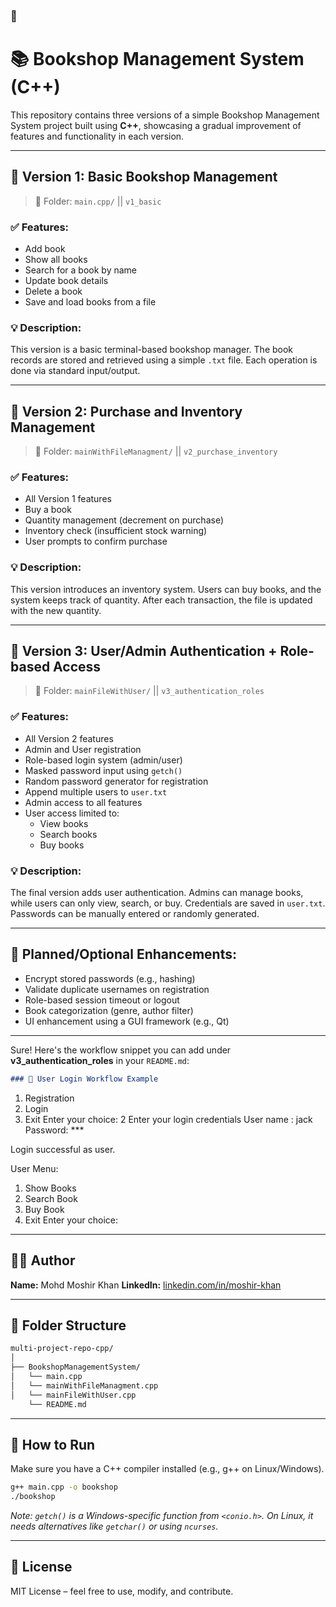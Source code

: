 ### 📄

# 📚 Bookshop Management System (C++)

This repository contains three versions of a simple Bookshop Management System project built using **C++**, showcasing a gradual improvement of features and functionality in each version.

---

## 🧩 Version 1: Basic Bookshop Management

> 📁 Folder: `main.cpp/`    ||  `v1_basic`

### ✅ Features:
- Add book
- Show all books
- Search for a book by name
- Update book details
- Delete a book
- Save and load books from a file

### 💡 Description:
This version is a basic terminal-based bookshop manager. The book records are stored and retrieved using a simple `.txt` file. Each operation is done via standard input/output.

---

## 🧩 Version 2: Purchase and Inventory Management

> 📁 Folder: `mainWithFileManagment/`   ||  `v2_purchase_inventory`

### ✅ Features:
- All Version 1 features
- Buy a book
- Quantity management (decrement on purchase)
- Inventory check (insufficient stock warning)
- User prompts to confirm purchase

### 💡 Description:
This version introduces an inventory system. Users can buy books, and the system keeps track of quantity. After each transaction, the file is updated with the new quantity.

---

## 🧩 Version 3: User/Admin Authentication + Role-based Access

> 📁 Folder: `mainFileWithUser/`    ||  `v3_authentication_roles`

### ✅ Features:
- All Version 2 features
- Admin and User registration
- Role-based login system (admin/user)
- Masked password input using `getch()`
- Random password generator for registration
- Append multiple users to `user.txt`
- Admin access to all features
- User access limited to:
  - View books
  - Search books
  - Buy books

### 💡 Description:
The final version adds user authentication. Admins can manage books, while users can only view, search, or buy. Credentials are saved in `user.txt`. Passwords can be manually entered or randomly generated.

---

## 🔐 Planned/Optional Enhancements:
- Encrypt stored passwords (e.g., hashing)
- Validate duplicate usernames on registration
- Role-based session timeout or logout
- Book categorization (genre, author filter)
- UI enhancement using a GUI framework (e.g., Qt)

---
Sure! Here's the workflow snippet you can add under **v3\_authentication\_roles** in your `README.md`:

```markdown
### 🧭 User Login Workflow Example

```

1. Registration
2. Login
3. Exit
   Enter your choice: 2
   Enter your login credentials
   User name : jack
   Password: ***

Login successful as user.

User Menu:

1. Show Books
2. Search Book
3. Buy Book
4. Exit
   Enter your choice:

---

## 👨‍💻 Author

**Name:** Mohd Moshir Khan 
**LinkedIn:** [linkedin.com/in/moshir-khan](https://www.linkedin.com/in/moshir-khan/)

---

## 📁 Folder Structure

```bash
multi-project-repo-cpp/
│
├── BookshopManagementSystem/
│   └── main.cpp
│   └── mainWithFileManagment.cpp
│   └── mainFileWithUser.cpp
    └── README.md
````

---

## 🧪 How to Run

Make sure you have a C++ compiler installed (e.g., g++ on Linux/Windows).

```bash
g++ main.cpp -o bookshop
./bookshop
```

*Note: `getch()` is a Windows-specific function from `<conio.h>`. On Linux, it needs alternatives like `getchar()` or using `ncurses`.*

---

## 📜 License

MIT License – feel free to use, modify, and contribute.

